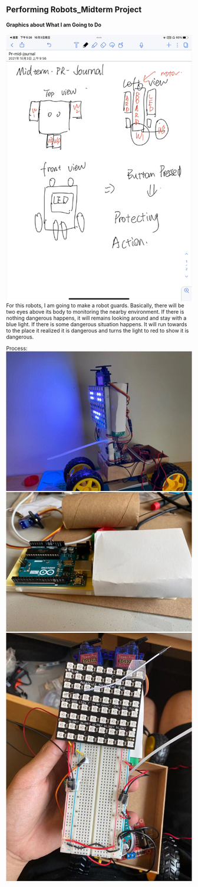 ## Performing Robots_Midterm Project
#### Graphics about What I am Going to Do
![image](https://github.com/JimmyXwtx/Perforaming_Robots/blob/main/midtermProject/Performing__Robots_picture/IMG_0271.PNG)
For this robots, I am going to make a robot guards. Basically, there will be two eyes above its body to monitoring the nearby environment. If there is nothing dangerous happens, it will remains looking around and stay with a blue light. If there is some dangerous situation happens. It will run towards to the place it realized it is dangerous and turns the light to red to show it is dangerous.

Process:
![image](https://github.com/JimmyXwtx/Perforaming_Robots/blob/main/midtermProject/Performing__Robots_picture/1.png)
![image](https://github.com/JimmyXwtx/Perforaming_Robots/blob/main/midtermProject/Performing__Robots_picture/2.png)
![image](https://github.com/JimmyXwtx/Perforaming_Robots/blob/main/midtermProject/Performing__Robots_picture/3.png)

